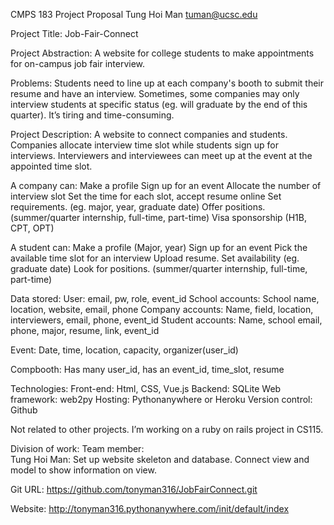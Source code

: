 CMPS 183 Project Proposal
Tung Hoi Man
tuman@ucsc.edu

Project Title: Job-Fair-Connect

Project Abstraction:
A website for college students to make appointments for on-campus job fair interview.

Problems:
Students need to line up at each company's booth to submit their resume and have an interview. Sometimes, some companies may only interview students at specific status (eg. will graduate by the end of this quarter). It’s tiring and time-consuming.

Project Description:
A website to connect companies and students. Companies allocate interview time slot while students sign up for interviews. Interviewers and interviewees can meet up at the event at the appointed time slot.

A company can:
Make a profile
Sign up for an event
Allocate the number of interview slot
Set the time for each slot, accept resume online
Set requirements. (eg. major, year, graduate date)
Offer positions. (summer/quarter internship, full-time, part-time)
Visa sponsorship (H1B, CPT, OPT)

A student can:
Make a profile (Major, year)
Sign up for an event
Pick the available time slot for an interview
Upload resume.
Set availability (eg. graduate date)
Look for positions. (summer/quarter internship, full-time, part-time)

Data stored:
User: email, pw, role, event_id
School accounts:
	School name, location, website, email, phone
Company accounts:
	Name, field, location, interviewers, email, phone, event_id
Student accounts:
	Name, school email, phone, major, resume, link, event_id

Event:
	Date, time, location, capacity, organizer(user_id)

Compbooth:
	Has many user_id, has an event_id,  time_slot, resume

Technologies:
Front-end: Html, CSS, Vue.js
Backend: SQLite
Web framework: web2py
Hosting: Pythonanywhere or Heroku
Version control: Github

Not related to other projects. I’m working on a ruby on rails project in CS115.

Division of work:
Team member:  
Tung Hoi Man: Set up website skeleton and database. Connect view and model to show information on view.

Git URL:
https://github.com/tonyman316/JobFairConnect.git

Website:
http://tonyman316.pythonanywhere.com/init/default/index
